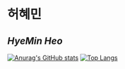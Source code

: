 <!--
**Hansimhae/Hansimhae** is a ✨ _special_ ✨ repository because its `README.md` (this file) appears on your GitHub profile.

Here are some ideas to get you started:

- 🔭 I’m currently working on ...
- 🌱 I’m currently learning ...
- 👯 I’m looking to collaborate on ...
- 🤔 I’m looking for help with ...
- 💬 Ask me about ...
- 📫 How to reach me: ...
- 😄 Pronouns: ...
- ⚡ Fun fact: ...
-->

# 허혜민
## _HyeMin Heo_


[![Anurag's GitHub stats](https://github-readme-stats.vercel.app/api?username=Hansimhae)](https://github.com/anuraghazra/github-readme-stats)
[![Top Langs](https://github-readme-stats.vercel.app/api/top-langs/?username=Hansimhae&layout=compact)](https://github.com/anuraghazra/github-readme-stats)
